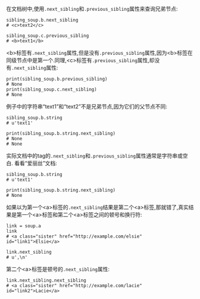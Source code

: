 在文档树中,使用`.next_sibling`和`.previous_sibling`属性来查询兄弟节点:

```
sibling_soup.b.next_sibling
# <c>text2</c>

sibling_soup.c.previous_sibling
# <b>text1</b>
```

&lt;b&gt;标签有`.next_sibling`属性,但是没有`.previous_sibling`属性,因为&lt;b&gt;标签在同级节点中是第一个.同理,&lt;c&gt;标签有`.previous_sibling`属性,却没有`.next_sibling`属性:

```
print(sibling_soup.b.previous_sibling)
# None
print(sibling_soup.c.next_sibling)
# None
```

例子中的字符串“text1”和“text2”不是兄弟节点,因为它们的父节点不同:

```
sibling_soup.b.string
# u'text1'

print(sibling_soup.b.string.next_sibling)
# None
# None
```

实际文档中的tag的`.next_sibling`和`.previous_sibling`属性通常是字符串或空白. 看看“爱丽丝”文档:

```
sibling_soup.b.string
# u'text1'

print(sibling_soup.b.string.next_sibling)
# None
```

如果以为第一个&lt;a&gt;标签的`.next_sibling`结果是第二个&lt;a&gt;标签,那就错了,真实结果是第一个&lt;a&gt;标签和第二个&lt;a&gt;标签之间的顿号和换行符:

```
link = soup.a
link
# <a class="sister" href="http://example.com/elsie" id="link1">Elsie</a>

link.next_sibling
# u',\n'
```

第二个&lt;a&gt;标签是顿号的`.next_sibling`属性:

```
link.next_sibling.next_sibling
# <a class="sister" href="http://example.com/lacie" id="link2">Lacie</a>
```



